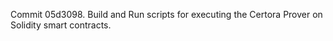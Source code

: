 Commit 05d3098.                    Build and Run scripts for executing the Certora Prover on Solidity smart contracts.
